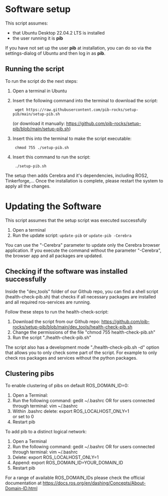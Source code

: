 # Software setup

This script assumes: 
- that Ubuntu Desktop 22.04.2 LTS is installed
- the user running it is **pib**

If you have not set up the user **pib** at installation, you can do so via the settings-dialog of Ubuntu and then log in as **pib**.

## Running the script

To run the script do the next steps:

1. Open a terminal in Ubuntu

2. Insert the following command into the terminal to download the script:

        wget https://raw.githubusercontent.com/pib-rocks/setup-pib/main/setup-pib.sh

	(or download it manually: https://github.com/pib-rocks/setup-pib/blob/main/setup-pib.sh)

3. Insert this into the terminal to make the script executable:
   
        chmod 755 ./setup-pib.sh

4. Insert this command to run the script:

        ./setup-pib.sh

The setup then adds Cerebra and it's dependencies, including ROS2, Tinkerforge,...
Once the installation is complete, please restart the system to apply all the changes.

# Updating the Software
This script assumes that the setup script was executed successfully

1. Open a terminal
2. Run the update script: `update-pib`  or  `update-pib -Cerebra`
   
You can use the "-Cerebra" parameter to update only the Cerebra browser application.
If you execute the command without the parameter "-Cerebra", the browser app and all packages are updated.

## Checking if the software was installed successfully

Inside the "dev_tools" folder of our Github repo, you can find a shell script (health-check-pib.sh) that checks if 
all necessary packages are installed and all required ros-services are running.

Follow these steps to run the health-check-script:
1. Download the script from our Github repo: https://github.com/pib-rocks/setup-pib/blob/main/dev_tools/health-check-pib.sh 
2. Change the permissions of the file "chmod 755 health-check-pib.sh"
3. Run the script "./health-check-pib.sh"

The script also has a development mode "./health-check-pib.sh -d" option that allows you to only check some part of the script.
For example to only check ros packages and services without the python packages.

## Clustering pibs

To enable clustering of pibs on default ROS_DOMAIN_ID=0:

1. Open a Terminal:
2. Run the following command:
		gedit ~/.bashrc 
	OR for users connected through terminal:
		vim ~/.bashrc 
3. Within .bashrc delete:
		export ROS_LOCALHOST_ONLY=1 	
	or 
		set to 0
4. Restart pib

To add pib to a distinct logical network:

1. Open a Terminal 
2. Run the following command:
		gedit ~/.bashrc 
	OR for users connected through terminal:
		vim ~/.bashrc
3. Delete:
		export ROS_LOCALHOST_ONLY=1
4. Append:
		export ROS_DOMAIN_ID=YOUR_DOMAIN_ID
5. Restart pib

For a range of available ROS_DOMAIN_IDs please check the official documentation at
	https://docs.ros.org/en/dashing/Concepts/About-Domain-ID.html